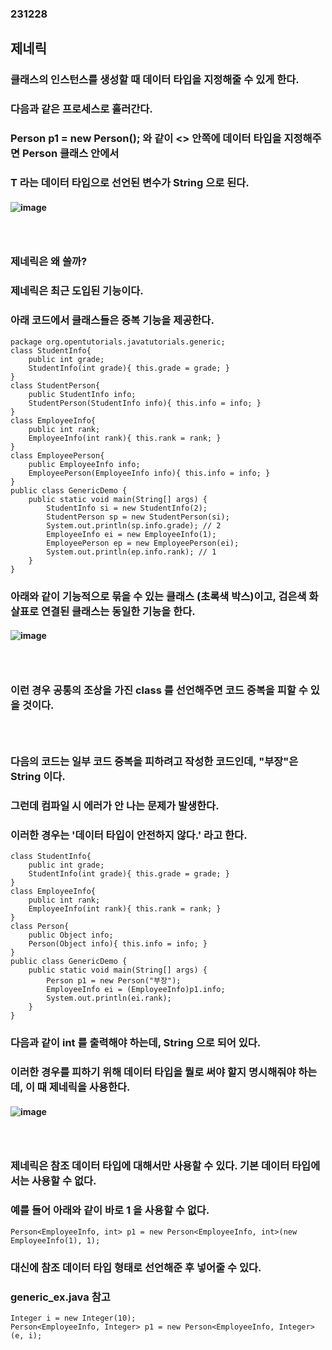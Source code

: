 ### 231228
## 제네릭
### 클래스의 인스턴스를 생성할 때 데이터 타입을 지정해줄 수 있게 한다.
### 다음과 같은 프로세스로 흘러간다.
### Person<String> p1 = new Person<String>(); 와 같이 <> 안쪽에 데이터 타입을 지정해주면 Person 클래스 안에서
### T 라는 데이터 타입으로 선언된 변수가 String 으로 된다.
#### ![image](https://github.com/Shin-jongwhan/java/assets/62974484/82e323c5-417f-4e8c-8924-08cdcc8faa19)
### <br/>

### 제네릭은 왜 쓸까?
### 제네릭은 최근 도입된 기능이다.
### 아래 코드에서 클래스들은 중복 기능을 제공한다.
```
package org.opentutorials.javatutorials.generic;
class StudentInfo{
    public int grade;
    StudentInfo(int grade){ this.grade = grade; }
}
class StudentPerson{
    public StudentInfo info;
    StudentPerson(StudentInfo info){ this.info = info; }
}
class EmployeeInfo{
    public int rank;
    EmployeeInfo(int rank){ this.rank = rank; }
}
class EmployeePerson{
    public EmployeeInfo info;
    EmployeePerson(EmployeeInfo info){ this.info = info; }
}
public class GenericDemo {
    public static void main(String[] args) {
        StudentInfo si = new StudentInfo(2);
        StudentPerson sp = new StudentPerson(si);
        System.out.println(sp.info.grade); // 2
        EmployeeInfo ei = new EmployeeInfo(1);
        EmployeePerson ep = new EmployeePerson(ei);
        System.out.println(ep.info.rank); // 1
    }
}
```
### 아래와 같이 기능적으로 묶을 수 있는 클래스 (초록색 박스)이고, 검은색 화살표로 연결된 클래스는 동일한 기능을 한다.
#### ![image](https://github.com/Shin-jongwhan/java/assets/62974484/075e58d8-717a-4a53-9b74-c367b7f7e76e)
### <br/>

### 이런 경우 공통의 조상을 가진 class 를 선언해주면 코드 중복을 피할 수 있을 것이다.
### <br/>

### 다음의 코드는 일부 코드 중복을 피하려고 작성한 코드인데, "부장"은 String 이다. 
### 그런데 컴파일 시 에러가 안 나는 문제가 발생한다.
### 이러한 경우는 '데이터 타입이 안전하지 않다.' 라고 한다.
```
class StudentInfo{
    public int grade;
    StudentInfo(int grade){ this.grade = grade; }
}
class EmployeeInfo{
    public int rank;
    EmployeeInfo(int rank){ this.rank = rank; }
}
class Person{
    public Object info;
    Person(Object info){ this.info = info; }
}
public class GenericDemo {
    public static void main(String[] args) {
        Person p1 = new Person("부장");
        EmployeeInfo ei = (EmployeeInfo)p1.info;
        System.out.println(ei.rank);
    }
}
```
### 다음과 같이 int 를 출력해야 하는데, String 으로 되어 있다.
### 이러한 경우를 피하기 위해 데이터 타입을 뭘로 써야 할지 명시해줘야 하는데, 이 때 제네릭을 사용한다.
#### ![image](https://github.com/Shin-jongwhan/java/assets/62974484/52197fc5-9a77-4708-8354-009f1608063e)
### <br/>

### 제네릭은 참조 데이터 타입에 대해서만 사용할 수 있다. 기본 데이터 타입에서는 사용할 수 없다.
### 예를 들어 아래와 같이 바로 1 을 사용할 수 없다.
```
Person<EmployeeInfo, int> p1 = new Person<EmployeeInfo, int>(new EmployeeInfo(1), 1);
```
### 대신에 참조 데이터 타입 형태로 선언해준 후 넣어줄 수 있다.
### generic_ex.java 참고
```
Integer i = new Integer(10);
Person<EmployeeInfo, Integer> p1 = new Person<EmployeeInfo, Integer>(e, i);
```
### <br/>

